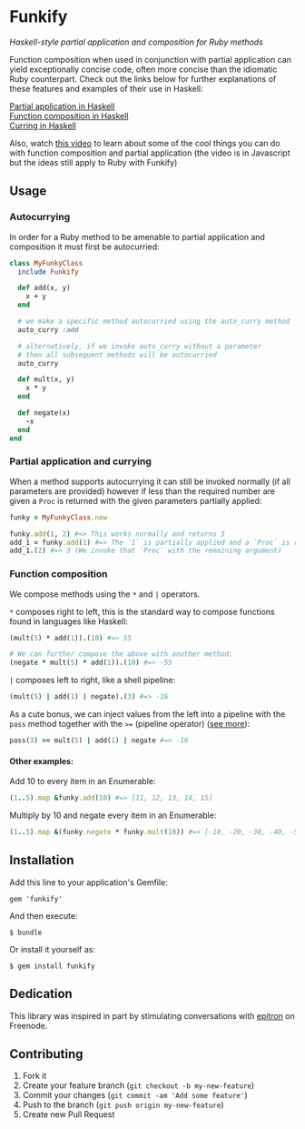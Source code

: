 # Funkify

_Haskell-style partial application and composition for Ruby methods_

Function composition when used in conjunction with partial application can yield exceptionally concise code, often more concise than the idiomatic Ruby counterpart. Check out the links
below for further explanations of these features and examples of their use in Haskell:

[Partial application in Haskell](http://www.haskell.org/haskellwiki/Partial_application)<br>
[Function composition in Haskell](http://www.haskell.org/haskellwiki/Function_composition)<br>
[Curring in Haskell](http://www.haskell.org/haskellwiki/Currying)

Also, watch [this video](http://www.youtube.com/watch?v=m3svKOdZijA) to learn about some of the cool things you can do with
function composition and partial application (the video is in Javascript but the ideas still apply to Ruby with Funkify)

## Usage

### Autocurrying

In order for a Ruby method to be amenable to partial application and composition it must first be autocurried:

```ruby
class MyFunkyClass
  include Funkify

  def add(x, y)
    x + y
  end

  # we make a specific method autocurried using the auto_curry method
  auto_curry :add

  # alternatively, if we invoke auto_curry without a parameter
  # then all subsequent methods will be autocurried
  auto_curry

  def mult(x, y)
    x * y
  end

  def negate(x)
    -x
  end
end
```

### Partial application and currying

When a method supports autocurrying it can still be invoked normally (if all parameters are provided) however if less than the required number are given a `Proc` is returned
with the given parameters partially applied:

```ruby
funky = MyFunkyClass.new

funky.add(1, 2) #=> This works normally and returns 3
add_1 = funky.add(1) #=> The `1` is partially applied and a `Proc` is returned
add_1.(2) #=> 3 (We invoke that `Proc` with the remaining argument)
```

### Function composition

We compose methods using the `*` and `|` operators.

`*` composes right to left, this is the standard way to compose functions found in languages like Haskell:
```ruby
(mult(5) * add(1)).(10) #=> 55

# We can further compose the above with another method:
(negate * mult(5) * add(1)).(10) #=> -55
```

`|` composes left to right, like a shell pipeline:
```ruby
(mult(5) | add(1) | negate).(3) #=> -16
```

As a cute bonus, we can inject values from the left into a pipeline with the `pass` method together with the `>=` (pipeline operator) ([see more](http://showterm.io/47f46234281cf2c25f44a#fast)):
```ruby
pass(3) >= mult(5) | add(1) | negate #=> -16
```

#### Other examples:

Add 10 to every item in an Enumerable:

```ruby
(1..5).map &funky.add(10) #=> [11, 12, 13, 14, 15]
```

Multiply by 10 and negate every item in an Enumerable:

```ruby
(1..5).map &(funky.negate * funky.mult(10)) #=> [-10, -20, -30, -40, -50]
```

## Installation

Add this line to your application's Gemfile:

    gem 'funkify'

And then execute:

    $ bundle

Or install it yourself as:

    $ gem install funkify

## Dedication

This library was inspired in part by stimulating conversations with [epitron](https://github.com/epitron) on Freenode.

## Contributing

1. Fork it
2. Create your feature branch (`git checkout -b my-new-feature`)
3. Commit your changes (`git commit -am 'Add some feature'`)
4. Push to the branch (`git push origin my-new-feature`)
5. Create new Pull Request
